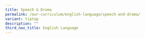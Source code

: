```yaml
---
title: Speech & Drama
permalink: /our-curriculum/english-language/speech-and-drama/
variant: tiptap
description: ""
third_nav_title: English Language
---
```

